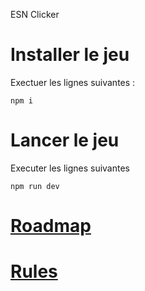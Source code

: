 ESN Clicker

# Installer le jeu

Exectuer les lignes suivantes :

```
npm i
```

# Lancer le jeu

Executer les lignes suivantes

```
npm run dev
```

# [Roadmap](doc/Roadmap.md)

# [Rules](doc/Game.md)